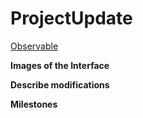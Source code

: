 # ProjectUpdate
[Observable](https://observablehq.com/@unknowncoder-ws/project485)

**Images of the Interface**
	

**Describe modifications**

**Milestones**
	


